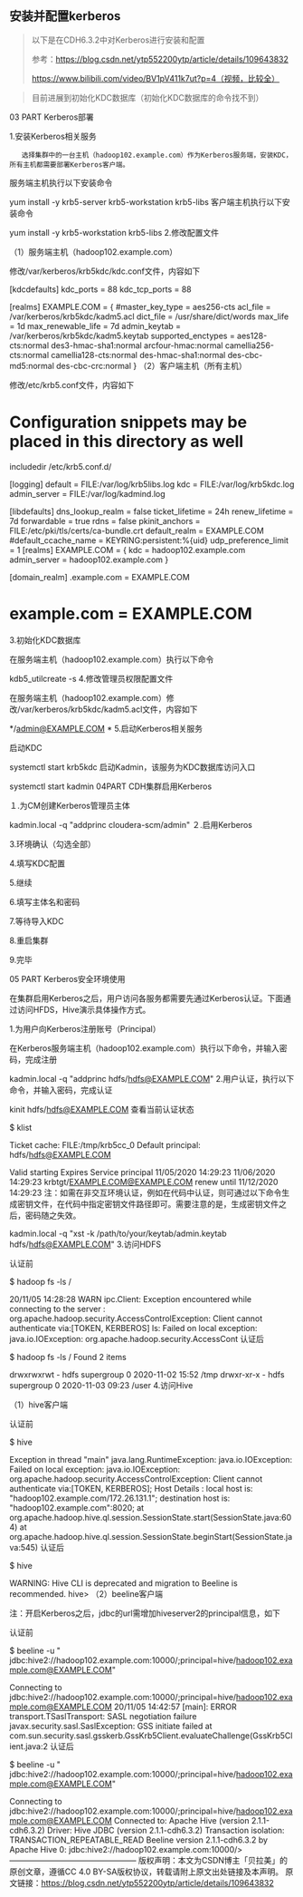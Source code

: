 ## 安装并配置kerberos

> 以下是在CDH6.3.2中对Kerberos进行安装和配置
>
> 参考：https://blog.csdn.net/ytp552200ytp/article/details/109643832
>
> https://www.bilibili.com/video/BV1pV411k7ut?p=4（视频，比较全）

> 目前进展到初始化KDC数据库（初始化KDC数据库的命令找不到）



03 PART
Kerberos部署

1.安装Kerberos相关服务

       选择集群中的一台主机（hadoop102.example.com）作为Kerberos服务端，安装KDC，所有主机都需要部署Kerberos客户端。

服务端主机执行以下安装命令

yum install -y krb5-server krb5-workstation krb5-libs
客户端主机执行以下安装命令

yum install -y krb5-workstation krb5-libs
2.修改配置文件

（1）服务端主机（hadoop102.example.com）

修改/var/kerberos/krb5kdc/kdc.conf文件，内容如下

[kdcdefaults]
 kdc_ports = 88
 kdc_tcp_ports = 88

[realms]
 EXAMPLE.COM = {
  #master_key_type = aes256-cts
  acl_file = /var/kerberos/krb5kdc/kadm5.acl
  dict_file = /usr/share/dict/words
  max_life = 1d
  max_renewable_life = 7d
  admin_keytab = /var/kerberos/krb5kdc/kadm5.keytab
  supported_enctypes = aes128-cts:normal des3-hmac-sha1:normal arcfour-hmac:normal camellia256-cts:normal camellia128-cts:normal des-hmac-sha1:normal des-cbc-md5:normal des-cbc-crc:normal
 }
（2）客户端主机（所有主机）

修改/etc/krb5.conf文件，内容如下

# Configuration snippets may be placed in this directory as well
includedir /etc/krb5.conf.d/

[logging]
 default = FILE:/var/log/krb5libs.log
 kdc = FILE:/var/log/krb5kdc.log
 admin_server = FILE:/var/log/kadmind.log

[libdefaults]
 dns_lookup_realm = false
 ticket_lifetime = 24h
 renew_lifetime = 7d
 forwardable = true
 rdns = false
 pkinit_anchors = FILE:/etc/pki/tls/certs/ca-bundle.crt
 default_realm = EXAMPLE.COM
 #default_ccache_name = KEYRING:persistent:%{uid}
 udp_preference_limit = 1
[realms]
 EXAMPLE.COM = {
  kdc = hadoop102.example.com
  admin_server = hadoop102.example.com
 }

[domain_realm]
 .example.com = EXAMPLE.COM
# example.com = EXAMPLE.COM
3.初始化KDC数据库

在服务端主机（hadoop102.example.com）执行以下命令

kdb5_utilcreate -s
4.修改管理员权限配置文件

在服务端主机（hadoop102.example.com）修改/var/kerberos/krb5kdc/kadm5.acl文件，内容如下

*/admin@EXAMPLE.COM     *
5.启动Kerberos相关服务

启动KDC

systemctl start krb5kdc
启动Kadmin，该服务为KDC数据库访问入口

systemctl start kadmin
04PART
CDH集群启用Kerberos

１.为CM创建Kerberos管理员主体

kadmin.local -q "addprinc cloudera-scm/admin"
２.启用Kerberos


3.环境确认（勾选全部）


4.填写KDC配置


5.继续

6.填写主体名和密码

7.等待导入KDC

8.重启集群

9.完毕


05 PART
Kerberos安全环境使用

在集群启用Kerberos之后，用户访问各服务都需要先通过Kerberos认证。下面通过访问HFDS，Hive演示具体操作方式。

1.为用户向Kerberos注册账号（Principal）

在Kerberos服务端主机（hadoop102.example.com）执行以下命令，并输入密码，完成注册

kadmin.local -q "addprinc hdfs/hdfs@EXAMPLE.COM"
2.用户认证，执行以下命令，并输入密码，完成认证

kinit hdfs/hdfs@EXAMPLE.COM
查看当前认证状态

$ klist

Ticket cache: FILE:/tmp/krb5cc_0
Default principal: hdfs/hdfs@EXAMPLE.COM

Valid starting       Expires              Service principal
11/05/2020 14:29:23  11/06/2020 14:29:23  krbtgt/EXAMPLE.COM@EXAMPLE.COM
  renew until 11/12/2020 14:29:23
注：如需在非交互环境认证，例如在代码中认证，则可通过以下命令生成密钥文件，在代码中指定密钥文件路径即可。需要注意的是，生成密钥文件之后，密码随之失效。

kadmin.local -q "xst -k /path/to/your/keytab/admin.keytab hdfs/hdfs@EXAMPLE.COM"
3.访问HDFS

认证前

$ hadoop fs -ls /

20/11/05 14:28:28 WARN ipc.Client: Exception encountered while connecting to the server : org.apache.hadoop.security.AccessControlException: Client cannot authenticate via:[TOKEN, KERBEROS]
ls: Failed on local exception: java.io.IOException: org.apache.hadoop.security.AccessCont
认证后

$ hadoop fs -ls /
Found 2 items

drwxrwxrwt   - hdfs    supergroup          0 2020-11-02 15:52 /tmp
drwxr-xr-x   - hdfs    supergroup          0 2020-11-03 09:23 /user
4.访问Hive

（1）hive客户端

认证前

$ hive

Exception in thread "main" java.lang.RuntimeException: java.io.IOException: Failed on local exception: java.io.IOException: org.apache.hadoop.security.AccessControlException: Client cannot authenticate via:[TOKEN, KERBEROS]; Host Details : local host is: "hadoop102.example.com/172.26.131.1"; destination host is: "hadoop102.example.com":8020; 
  at org.apache.hadoop.hive.ql.session.SessionState.start(SessionState.java:604)
  at org.apache.hadoop.hive.ql.session.SessionState.beginStart(SessionState.java:545)
认证后

$ hive

WARNING: Hive CLI is deprecated and migration to Beeline is recommended.
hive>
（2）beeline客户端

注：开启Kerberos之后，jdbc的url需增加hiveserver2的principal信息，如下

认证前

$ beeline -u " jdbc:hive2://hadoop102.example.com:10000/;principal=hive/hadoop102.example.com@EXAMPLE.COM"

Connecting to jdbc:hive2://hadoop102.example.com:10000/;principal=hive/hadoop102.example.com@EXAMPLE.COM
20/11/05 14:42:57 [main]: ERROR transport.TSaslTransport: SASL negotiation failure
javax.security.sasl.SaslException: GSS initiate failed
  at com.sun.security.sasl.gsskerb.GssKrb5Client.evaluateChallenge(GssKrb5Client.java:2
认证后

$ beeline -u " jdbc:hive2://hadoop102.example.com:10000/;principal=hive/hadoop102.example.com@EXAMPLE.COM"

Connecting to jdbc:hive2://hadoop102.example.com:10000/;principal=hive/hadoop102.example.com@EXAMPLE.COM
Connected to: Apache Hive (version 2.1.1-cdh6.3.2)
Driver: Hive JDBC (version 2.1.1-cdh6.3.2)
Transaction isolation: TRANSACTION_REPEATABLE_READ
Beeline version 2.1.1-cdh6.3.2 by Apache Hive
0: jdbc:hive2://hadoop102.example.com:10000/>
————————————————
版权声明：本文为CSDN博主「贝拉美」的原创文章，遵循CC 4.0 BY-SA版权协议，转载请附上原文出处链接及本声明。
原文链接：https://blog.csdn.net/ytp552200ytp/article/details/109643832